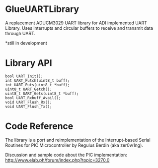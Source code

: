# GlueUARTLibrary
A replacement ADUCM3029 UART library for ADI implemented UART Library. Uses interrupts and circular buffers to receive and transmit data through UART. 

*still in development

# Library API

```
bool UART_Init();
int UART_Putch(uint8_t buff);
int UART_Puts(uint8_t *buff);
uint8_t UART_Getch();
uint8_t UART_Gets(uint8_t *buff);
bool UART_Rxbuff_Avail();
void UART_Flush_Rx();
void UART_Flush_Tx();
```

# Code Reference
The library is a port and reimplementation of the Interrupt-based Serial Routines for PIC Microcontroller by Regulus Berdin (aka zer0w1ng). 

Discussion and sample code about the PIC implementation:
http://www.elab.ph/forum/index.php?topic=3270.0
